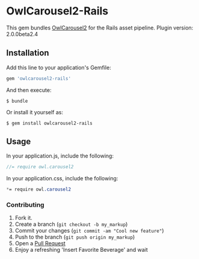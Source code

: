 # OwlCarousel2-Rails

This gem bundles [OwlCarousel2](https://github.com/OwlCarousel2/OwlCarousel2)
for the Rails asset pipeline. Plugin version: 2.0.0beta2.4

## Installation

Add this line to your application's Gemfile:

```ruby
gem 'owlcarousel2-rails'
```

And then execute:

    $ bundle

Or install it yourself as:

    $ gem install owlcarousel2-rails

## Usage

In your application.js, include the following:

```javascript
//= require owl.carousel2
```

In your application.css, include the following:

```css
*= require owl.carousel2
```

### Contributing

1. Fork it.
2. Create a branch (`git checkout -b my_markup`)
3. Commit your changes (`git commit -am "Cool new feature"`)
4. Push to the branch (`git push origin my_markup`)
5. Open a [Pull Request](https://github.com/ilja/owlcarousel2-rails/pulls)
6. Enjoy a refreshing 'Insert Favorite Beverage' and wait

